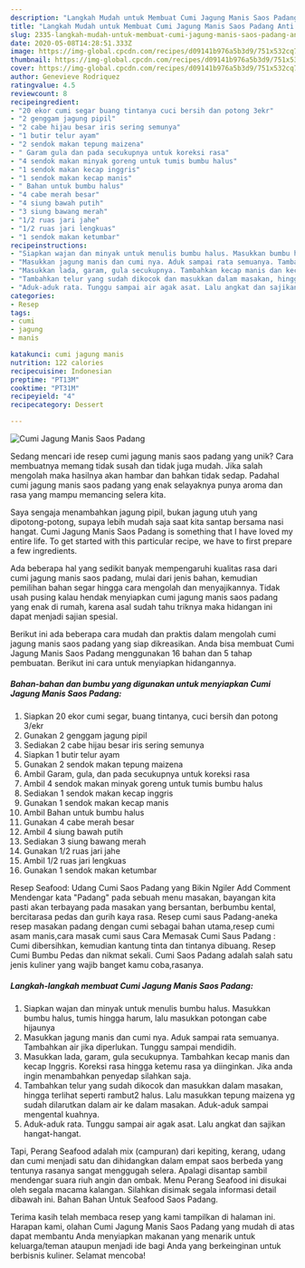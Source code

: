 ```yaml
---
description: "Langkah Mudah untuk Membuat Cumi Jagung Manis Saos Padang Anti Gagal"
title: "Langkah Mudah untuk Membuat Cumi Jagung Manis Saos Padang Anti Gagal"
slug: 2335-langkah-mudah-untuk-membuat-cumi-jagung-manis-saos-padang-anti-gagal
date: 2020-05-08T14:28:51.333Z
image: https://img-global.cpcdn.com/recipes/d09141b976a5b3d9/751x532cq70/cumi-jagung-manis-saos-padang-foto-resep-utama.jpg
thumbnail: https://img-global.cpcdn.com/recipes/d09141b976a5b3d9/751x532cq70/cumi-jagung-manis-saos-padang-foto-resep-utama.jpg
cover: https://img-global.cpcdn.com/recipes/d09141b976a5b3d9/751x532cq70/cumi-jagung-manis-saos-padang-foto-resep-utama.jpg
author: Genevieve Rodriquez
ratingvalue: 4.5
reviewcount: 8
recipeingredient:
- "20 ekor cumi segar buang tintanya cuci bersih dan potong 3ekr"
- "2 genggam jagung pipil"
- "2 cabe hijau besar iris sering semunya"
- "1 butir telur ayam"
- "2 sendok makan tepung maizena"
- " Garam gula dan pada secukupnya untuk koreksi rasa"
- "4 sendok makan minyak goreng untuk tumis bumbu halus"
- "1 sendok makan kecap inggris"
- "1 sendok makan kecap manis"
- " Bahan untuk bumbu halus"
- "4 cabe merah besar"
- "4 siung bawah putih"
- "3 siung bawang merah"
- "1/2 ruas jari jahe"
- "1/2 ruas jari lengkuas"
- "1 sendok makan ketumbar"
recipeinstructions:
- "Siapkan wajan dan minyak untuk menulis bumbu halus. Masukkan bumbu halus, tumis hingga harum, lalu masukkan potongan cabe hijaunya"
- "Masukkan jagung manis dan cumi nya. Aduk sampai rata semuanya. Tambahkan air jika diperlukan. Tunggu sampai mendidih."
- "Masukkan lada, garam, gula secukupnya. Tambahkan kecap manis dan kecap Inggris. Koreksi rasa hingga ketemu rasa ya diinginkan. Jika anda ingin menambahkan penyedap silahkan saja."
- "Tambahkan telur yang sudah dikocok dan masukkan dalam masakan, hingga terlihat seperti rambut2 halus. Lalu masukkan tepung maizena yg sudah dilarutkan dalam air ke dalam masakan. Aduk-aduk sampai mengental kuahnya."
- "Aduk-aduk rata. Tunggu sampai air agak asat. Lalu angkat dan sajikan hangat-hangat."
categories:
- Resep
tags:
- cumi
- jagung
- manis

katakunci: cumi jagung manis 
nutrition: 122 calories
recipecuisine: Indonesian
preptime: "PT13M"
cooktime: "PT31M"
recipeyield: "4"
recipecategory: Dessert

---
```



![Cumi Jagung Manis Saos Padang](https://img-global.cpcdn.com/recipes/d09141b976a5b3d9/751x532cq70/cumi-jagung-manis-saos-padang-foto-resep-utama.jpg)

Sedang mencari ide resep cumi jagung manis saos padang yang unik? Cara membuatnya memang tidak susah dan tidak juga mudah. Jika salah mengolah maka hasilnya akan hambar dan bahkan tidak sedap. Padahal cumi jagung manis saos padang yang enak selayaknya punya aroma dan rasa yang mampu memancing selera kita.

Saya sengaja menambahkan jagung pipil, bukan jagung utuh yang dipotong-potong, supaya lebih mudah saja saat kita santap bersama nasi hangat. Cumi Jagung Manis Saos Padang is something that I have loved my entire life. To get started with this particular recipe, we have to first prepare a few ingredients.

Ada beberapa hal yang sedikit banyak mempengaruhi kualitas rasa dari cumi jagung manis saos padang, mulai dari jenis bahan, kemudian pemilihan bahan segar hingga cara mengolah dan menyajikannya. Tidak usah pusing kalau hendak menyiapkan cumi jagung manis saos padang yang enak di rumah, karena asal sudah tahu triknya maka hidangan ini dapat menjadi sajian spesial.


Berikut ini ada beberapa cara mudah dan praktis dalam mengolah cumi jagung manis saos padang yang siap dikreasikan. Anda bisa membuat Cumi Jagung Manis Saos Padang menggunakan 16 bahan dan 5 tahap pembuatan. Berikut ini cara untuk menyiapkan hidangannya.

<!--inarticleads1-->

##### Bahan-bahan dan bumbu yang digunakan untuk menyiapkan Cumi Jagung Manis Saos Padang:

1. Siapkan 20 ekor cumi segar, buang tintanya, cuci bersih dan potong 3/ekr
1. Gunakan 2 genggam jagung pipil
1. Sediakan 2 cabe hijau besar iris sering semunya
1. Siapkan 1 butir telur ayam
1. Gunakan 2 sendok makan tepung maizena
1. Ambil  Garam, gula, dan pada secukupnya untuk koreksi rasa
1. Ambil 4 sendok makan minyak goreng untuk tumis bumbu halus
1. Sediakan 1 sendok makan kecap inggris
1. Gunakan 1 sendok makan kecap manis
1. Ambil  Bahan untuk bumbu halus
1. Gunakan 4 cabe merah besar
1. Ambil 4 siung bawah putih
1. Sediakan 3 siung bawang merah
1. Gunakan 1/2 ruas jari jahe
1. Ambil 1/2 ruas jari lengkuas
1. Gunakan 1 sendok makan ketumbar


Resep Seafood: Udang Cumi Saos Padang yang Bikin Ngiler Add Comment Mendengar kata &#34;Padang&#34; pada sebuah menu masakan, bayangan kita pasti akan terbayang pada masakan yang bersantan, berbumbu kental, bercitarasa pedas dan gurih kaya rasa. Resep cumi saus Padang-aneka resep masakan padang dengan cumi sebagai bahan utama,resep cumi asam manis,cara masak cumi saus Cara Memasak Cumi Saus Padang : Cumi dibersihkan, kemudian kantung tinta dan tintanya dibuang. Resep Cumi Bumbu Pedas dan nikmat sekali. Cumi Saos Padang adalah salah satu jenis kuliner yang wajib banget kamu coba,rasanya. 

<!--inarticleads2-->

##### Langkah-langkah membuat Cumi Jagung Manis Saos Padang:

1. Siapkan wajan dan minyak untuk menulis bumbu halus. Masukkan bumbu halus, tumis hingga harum, lalu masukkan potongan cabe hijaunya
1. Masukkan jagung manis dan cumi nya. Aduk sampai rata semuanya. Tambahkan air jika diperlukan. Tunggu sampai mendidih.
1. Masukkan lada, garam, gula secukupnya. Tambahkan kecap manis dan kecap Inggris. Koreksi rasa hingga ketemu rasa ya diinginkan. Jika anda ingin menambahkan penyedap silahkan saja.
1. Tambahkan telur yang sudah dikocok dan masukkan dalam masakan, hingga terlihat seperti rambut2 halus. Lalu masukkan tepung maizena yg sudah dilarutkan dalam air ke dalam masakan. Aduk-aduk sampai mengental kuahnya.
1. Aduk-aduk rata. Tunggu sampai air agak asat. Lalu angkat dan sajikan hangat-hangat.


Tapi, Perang Seafood adalah mix (campuran) dari kepiting, kerang, udang dan cumi menjadi satu dan dihidangkan dalam empat saos berbeda yang tentunya rasanya sangat menggugah selera. Apalagi disantap sambil mendengar suara riuh angin dan ombak. Menu Perang Seafood ini disukai oleh segala macama kalangan. Silahkan disimak segala informasi detail dibawah ini. Bahan Bahan Untuk Seafood Saos Padang. 

Terima kasih telah membaca resep yang kami tampilkan di halaman ini. Harapan kami, olahan Cumi Jagung Manis Saos Padang yang mudah di atas dapat membantu Anda menyiapkan makanan yang menarik untuk keluarga/teman ataupun menjadi ide bagi Anda yang berkeinginan untuk berbisnis kuliner. Selamat mencoba!
